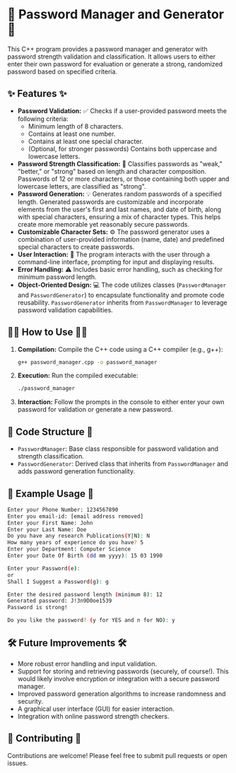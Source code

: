 # 🔐 Password Manager and Generator 🚀

This C++ program provides a password manager and generator with password strength validation and classification.  It allows users to either enter their own password for evaluation or generate a strong, randomized password based on specified criteria.

## ✨ Features ✨

*   **Password Validation:** ✅ Checks if a user-provided password meets the following criteria:
    *   Minimum length of 8 characters.
    *   Contains at least one number.
    *   Contains at least one special character.
    *   (Optional, for stronger passwords) Contains both uppercase and lowercase letters.
*   **Password Strength Classification:** 💪 Classifies passwords as "weak," "better," or "strong" based on length and character composition.  Passwords of 12 or more characters, or those containing both upper and lowercase letters, are classified as "strong".
*   **Password Generation:** 💡 Generates random passwords of a specified length.  Generated passwords are customizable and incorporate elements from the user's first and last names, and date of birth, along with special characters, ensuring a mix of character types.  This helps create more memorable yet reasonably secure passwords.
*   **Customizable Character Sets:** ⚙️ The password generator uses a combination of user-provided information (name, date) and predefined special characters to create passwords.
*   **User Interaction:** 💬 The program interacts with the user through a command-line interface, prompting for input and displaying results.
*   **Error Handling:** ⚠️ Includes basic error handling, such as checking for minimum password length.
*   **Object-Oriented Design:** 💻 The code utilizes classes (`PasswordManager` and `PasswordGenerator`) to encapsulate functionality and promote code reusability.  `PasswordGenerator` inherits from `PasswordManager` to leverage password validation capabilities.

## 🧑‍💻 How to Use 🧑‍💻

1.  **Compilation:**  Compile the C++ code using a C++ compiler (e.g., g++):
    ```bash
    g++ password_manager.cpp -o password_manager
    ```
2.  **Execution:** Run the compiled executable:
    ```bash
    ./password_manager
    ```
3.  **Interaction:** Follow the prompts in the console to either enter your own password for validation or generate a new password.

## 📂 Code Structure 📂

*   `PasswordManager`: Base class responsible for password validation and strength classification.
*   `PasswordGenerator`: Derived class that inherits from `PasswordManager` and adds password generation functionality.

## 📝 Example Usage 📝
```bash
Enter your Phone Number: 1234567890
Enter you email-id: [email address removed]
Enter your First Name: John
Enter your Last Name: Doe
Do you have any research Publications(Y|N): N
How many years of experience do you have? 5
Enter your Department: Computer Science
Enter your Date Of Birth (dd mm yyyy): 15 03 1990

Enter your Password(e):
or
Shall I Suggest a Password(g): g

Enter the desired password length (minimum 8): 12
Generated password: J!3n9D0oe1539
Password is strong!

Do you like the password? (y for YES and n for NO): y
```
## 🛠️ Future Improvements 🛠️

*   More robust error handling and input validation.
*   Support for storing and retrieving passwords (securely, of course!).  This would likely involve encryption or integration with a secure password manager.
*   Improved password generation algorithms to increase randomness and security.
*   A graphical user interface (GUI) for easier interaction.
*   Integration with online password strength checkers.

## 🙌 Contributing 🙌

Contributions are welcome!  Please feel free to submit pull requests or open issues.
